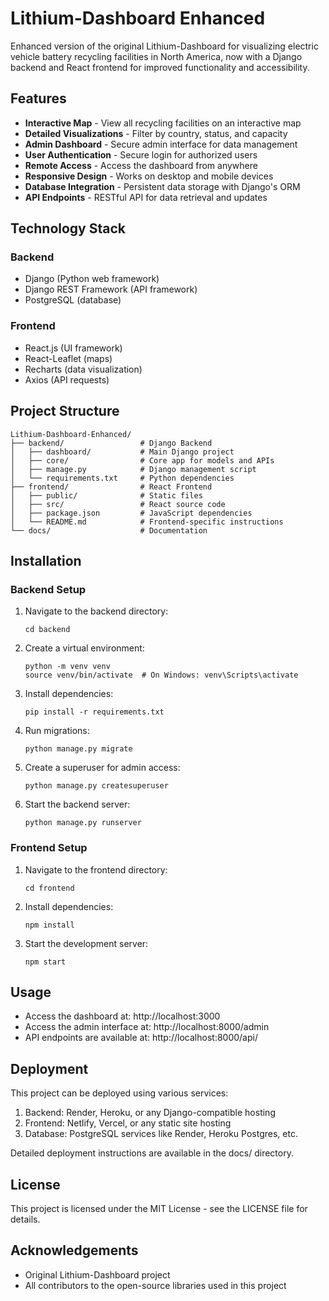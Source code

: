 # Lithium-Dashboard Enhanced

Enhanced version of the original Lithium-Dashboard for visualizing electric vehicle battery recycling facilities in North America, now with a Django backend and React frontend for improved functionality and accessibility.

## Features

- **Interactive Map** - View all recycling facilities on an interactive map
- **Detailed Visualizations** - Filter by country, status, and capacity
- **Admin Dashboard** - Secure admin interface for data management
- **User Authentication** - Secure login for authorized users
- **Remote Access** - Access the dashboard from anywhere
- **Responsive Design** - Works on desktop and mobile devices
- **Database Integration** - Persistent data storage with Django's ORM
- **API Endpoints** - RESTful API for data retrieval and updates

## Technology Stack

### Backend
- Django (Python web framework)
- Django REST Framework (API framework)
- PostgreSQL (database)

### Frontend
- React.js (UI framework)
- React-Leaflet (maps)
- Recharts (data visualization)
- Axios (API requests)

## Project Structure

```
Lithium-Dashboard-Enhanced/
├── backend/                 # Django Backend
│   ├── dashboard/           # Main Django project
│   ├── core/                # Core app for models and APIs
│   ├── manage.py            # Django management script
│   └── requirements.txt     # Python dependencies
├── frontend/                # React Frontend
│   ├── public/              # Static files
│   ├── src/                 # React source code
│   ├── package.json         # JavaScript dependencies
│   └── README.md            # Frontend-specific instructions
└── docs/                    # Documentation
```

## Installation

### Backend Setup

1. Navigate to the backend directory:
   ```
   cd backend
   ```

2. Create a virtual environment:
   ```
   python -m venv venv
   source venv/bin/activate  # On Windows: venv\Scripts\activate
   ```

3. Install dependencies:
   ```
   pip install -r requirements.txt
   ```

4. Run migrations:
   ```
   python manage.py migrate
   ```

5. Create a superuser for admin access:
   ```
   python manage.py createsuperuser
   ```

6. Start the backend server:
   ```
   python manage.py runserver
   ```

### Frontend Setup

1. Navigate to the frontend directory:
   ```
   cd frontend
   ```

2. Install dependencies:
   ```
   npm install
   ```

3. Start the development server:
   ```
   npm start
   ```

## Usage

- Access the dashboard at: http://localhost:3000
- Access the admin interface at: http://localhost:8000/admin
- API endpoints are available at: http://localhost:8000/api/

## Deployment

This project can be deployed using various services:

1. Backend: Render, Heroku, or any Django-compatible hosting
2. Frontend: Netlify, Vercel, or any static site hosting
3. Database: PostgreSQL services like Render, Heroku Postgres, etc.

Detailed deployment instructions are available in the docs/ directory.

## License

This project is licensed under the MIT License - see the LICENSE file for details.

## Acknowledgements

- Original Lithium-Dashboard project
- All contributors to the open-source libraries used in this project